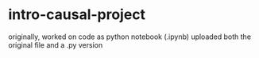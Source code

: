# intro-causal-project

originally, worked on code as python notebook (.ipynb)
uploaded both the original file and a .py version

